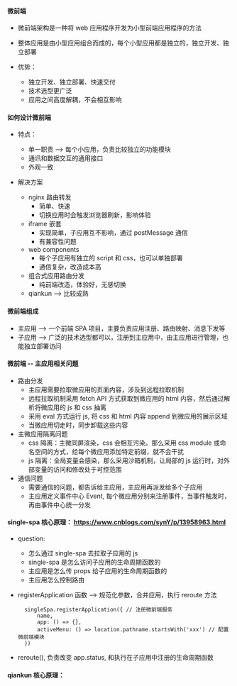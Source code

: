#### 微前端

- 微前端架构是一种将 web 应用程序开发为小型前端应用程序的方法
- 整体应用是由小型应用组合而成的，每个小型应用都是独立的，独立开发、独立部署

- 优势：
  - 独立开发、独立部署、快速交付
  - 技术选型更广泛
  - 应用之间高度解耦，不会相互影响

#### 如何设计微前端

- 特点：

  - 单一职责 --> 每个小应用，负责比较独立的功能模块
  - 通讯和数据交互的通用接口
  - 外观一致

- 解决方案
  - nginx 路由转发
    - 简单、快速
    - 切换应用时会触发浏览器刷新，影响体验
  - iframe 嵌套
    - 实现简单，子应用互不影响，通过 postMessage 通信
    - 有兼容性问题
  - web components
    - 每个子应用有独立的 script 和 css，也可以单独部署
    - 通信复杂，改造成本高
  - 组合式应用路由分发
    - 纯前端改造，体验好，无感切换
  - qiankun --> 比较成熟

#### 微前端组成

- 主应用 --> 一个前端 SPA 项目，主要负责应用注册、路由映射、消息下发等
- 子应用 --> 广泛的技术选型都可以，注册到主应用中，由主应用进行管理，也能独立部署访问

#### 微前端 -- 主应用相关问题

- 路由分发
  - 主应用需要拉取微应用的页面内容，涉及到远程拉取机制
  - 远程拉取机制采用 fetch API 方式获取到微应用的 html 内容，然后通过解析将微应用的 js 和 css 抽离
  - 采用 eval 方式运行 js, 将 css 和 html 内容 append 到微应用的展示区域
  - 当微应用切走时，同步卸载这些内容
- 主微应用隔离问题
  - css 隔离：主微同屏渲染，css 会相互污染。那么采用 css module 或命名空间的方式，给每个微应用添加特定前缀，就不会干扰
  - js 隔离：全局变量会感染，那么采用沙箱机制，让局部的 js 运行时，对外部变量的访问和修改处于可控范围
- 通信问题
  - 需要通信的问题，都告诉给主应用，主应用再派发给多个子应用
  - 主应用定义事件中心 Event, 每个微应用分别来注册事件，当事件触发时，再由事件中心统一分发

#### single-spa 核心原理： https://www.cnblogs.com/synY/p/13958963.html

- question:

  - 怎么通过 single-spa 去拉取子应用的 js
  - single-spa 是怎么访问子应用的生命周期函数的
  - 主应用是怎么传 props 给子应用的生命周期函数的
  - 主应用怎么控制路由

- registerApplication 函数 --> 规范化参数，合并应用，执行 reroute 方法

  ```
    singleSpa.registerApplication({ // 注册微前端服务
        name,
        app: () => {},
        activeMenu: () => location.pathname.startsWith('xxx') // 配置微前端模块
    })
  ```

- reroute(), 负责改变 app.status, 和执行在子应用中注册的生命周期函数

#### qiankun 核心原理：
